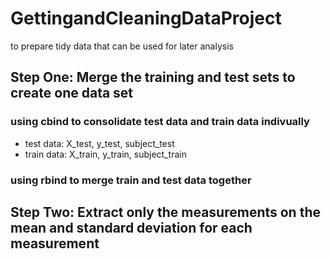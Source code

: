 # GettingandCleaningDataProject
to prepare tidy data that can be used for later analysis

## Step One: Merge the training and test sets to create one data set 
### using cbind to consolidate test data and train data indivually
  * test data: X_test, y_test, subject_test
  * train data: X_train, y_train, subject_train
### using rbind to merge train and test data together  

## Step Two: Extract only the measurements on the mean and standard deviation for each measurement
